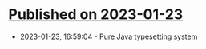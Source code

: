 # [Published on 2023-01-23](index.md)

* [2023-01-23, 16:59:04](https://lobste.rs/s/gdndoo/pure_java_typesetting_system) - [Pure Java typesetting system](https://github.com/DaveJarvis/keentype)
